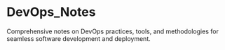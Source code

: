 # DevOps_Notes
Comprehensive notes on DevOps practices, tools, and methodologies for seamless software development and deployment.
